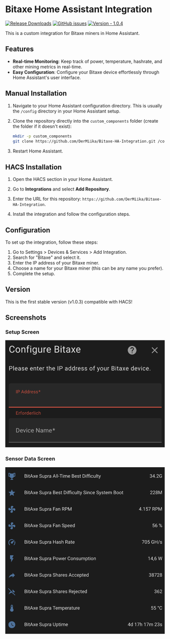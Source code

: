 # Bitaxe Home Assistant Integration

[![Release Downloads](https://img.shields.io/github/downloads/DerMiika/Bitaxe-HA-Integration/total)](https://github.com/DerMiika/Bitaxe-HA-Integration/releases)
[![GitHub issues](https://img.shields.io/github/issues/DerMiika/Bitaxe-HA-Integration)](https://github.com/DerMiika/Bitaxe-HA-Integration/issues)
[![Version - 1.0.4](https://img.shields.io/badge/version-1.0.4-blue)](https://github.com/DerMiika/Bitaxe-HA-Integration/releases)

This is a custom integration for Bitaxe miners in Home Assistant.

## Features

- **Real-time Monitoring**: Keep track of power, temperature, hashrate, and other mining metrics in real-time.
- **Easy Configuration**: Configure your Bitaxe device effortlessly through Home Assistant's user interface.

## Manual Installation

1. Navigate to your Home Assistant configuration directory. This is usually the `/config` directory in your Home Assistant setup.

2. Clone the repository directly into the `custom_components` folder (create the folder if it doesn't exist):
   ```bash
   mkdir -p custom_components
   git clone https://github.com/DerMiika/Bitaxe-HA-Integration.git /config/custom_components/bitaxe
   ```

3.  Restart Home Assistant.

## HACS Installation

1. Open the HACS section in your Home Assistant.

2. Go to **Integrations** and select **Add Repository**.

3. Enter the URL for this repository: `https://github.com/DerMiika/Bitaxe-HA-Integration`.

4. Install the integration and follow the configuration steps.

## Configuration

To set up the integration, follow these steps:

1. Go to Settings > Devices & Services > Add Integration.
2. Search for "Bitaxe" and select it.
3. Enter the IP address of your Bitaxe miner.
4.  Choose a name for your Bitaxe miner (this can be any name you prefer).
5.  Complete the setup.

## Version
This is the first stable version (v1.0.3) compatible with HACS!

## Screenshots

### Setup Screen
<img src="custom_components/bitaxe/images/Setup.png" alt="Setup Screen" style="max-width: 100%; height: auto;">

### Sensor Data Screen
<img src="custom_components/bitaxe/images/Sensor.png" alt="Sensor Data Screen" style="max-width: 100%; height: auto;">

